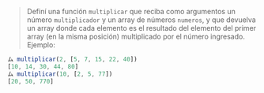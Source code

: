 > Definí una función `multiplicar` que reciba como argumentos un número `multiplicador` y un array de números `numeros`, y que devuelva un array donde cada elemento es el resultado del elemento del primer array (en la misma posición) multiplicado por el número ingresado. Ejemplo:
>
```javascript
ム multiplicar(2, [5, 7, 15, 22, 40])
[10, 14, 30, 44, 80]
ム multiplicar(10, [2, 5, 77])
[20, 50, 770]
```